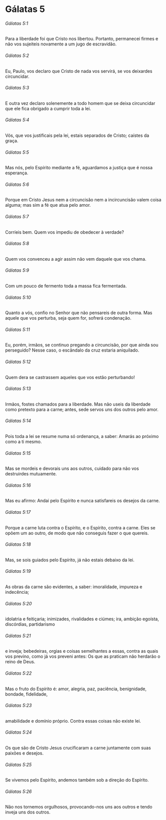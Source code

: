# Gálatas 5

###### Gálatas 5:1

Para a liberdade foi que Cristo nos libertou. Portanto, permanecei firmes e não vos sujeiteis novamente a um jugo de escravidão.

###### Gálatas 5:2

Eu, Paulo, vos declaro que Cristo de nada vos servirá, se vos deixardes circuncidar.

###### Gálatas 5:3

E outra vez declaro solenemente a todo homem que se deixa circuncidar que ele fica obrigado a cumprir toda a lei.

###### Gálatas 5:4

Vós, que vos justificais pela lei, estais separados de Cristo; caístes da graça.

###### Gálatas 5:5

Mas nós, pelo Espírito mediante a fé, aguardamos a justiça que é nossa esperança.

###### Gálatas 5:6

Porque em Cristo Jesus nem a circuncisão nem a incircuncisão valem coisa alguma; mas sim a fé que atua pelo amor.

###### Gálatas 5:7

Corríeis bem. Quem vos impediu de obedecer à verdade?

###### Gálatas 5:8

Quem vos convenceu a agir assim não vem daquele que vos chama.

###### Gálatas 5:9

Com um pouco de fermento toda a massa fica fermentada.

###### Gálatas 5:10

Quanto a vós, confio no Senhor que não pensareis de outra forma. Mas aquele que vos perturba, seja quem for, sofrerá condenação.

###### Gálatas 5:11

Eu, porém, irmãos, se continuo pregando a circuncisão, por que ainda sou perseguido? Nesse caso, o escândalo da cruz estaria aniquilado.

###### Gálatas 5:12

Quem dera se castrassem aqueles que vos estão perturbando!

###### Gálatas 5:13

Irmãos, fostes chamados para a liberdade. Mas não useis da liberdade como pretexto para a carne; antes, sede servos uns dos outros pelo amor.

###### Gálatas 5:14

Pois toda a lei se resume numa só ordenança, a saber: Amarás ao próximo como a ti mesmo.

###### Gálatas 5:15

Mas se mordeis e devorais uns aos outros, cuidado para não vos destruirdes mutuamente.

###### Gálatas 5:16

Mas eu afirmo: Andai pelo Espírito e nunca satisfareis os desejos da carne.

###### Gálatas 5:17

Porque a carne luta contra o Espírito, e o Espírito, contra a carne. Eles se opõem um ao outro, de modo que não conseguis fazer o que quereis.

###### Gálatas 5:18

Mas, se sois guiados pelo Espírito, já não estais debaixo da lei.

###### Gálatas 5:19

As obras da carne são evidentes, a saber: imoralidade, impureza e indecência;

###### Gálatas 5:20

idolatria e feitiçaria; inimizades, rivalidades e ciúmes; ira, ambição egoísta, discórdias, partidarismo

###### Gálatas 5:21

e inveja; bebedeiras, orgias e coisas semelhantes a essas, contra as quais vos previno, como já vos preveni antes: Os que as praticam não herdarão o reino de Deus.

###### Gálatas 5:22

Mas o fruto do Espírito é: amor, alegria, paz, paciência, benignidade, bondade, fidelidade,

###### Gálatas 5:23

amabilidade e domínio próprio. Contra essas coisas não existe lei.

###### Gálatas 5:24

Os que são de Cristo Jesus crucificaram a carne juntamente com suas paixões e desejos.

###### Gálatas 5:25

Se vivemos pelo Espírito, andemos também sob a direção do Espírito.

###### Gálatas 5:26

Não nos tornemos orgulhosos, provocando-nos uns aos outros e tendo inveja uns dos outros.

